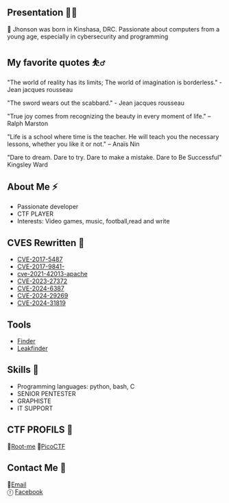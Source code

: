 ## Presentation 🧑‍🚀

🥇 Jhonson was born in Kinshasa, DRC. Passionate about computers from a young age, especially in cybersecurity and programming

## My favorite quotes ⛹️‍♂

"The world of reality has its limits; The world of imagination is borderless." - Jean jacques rousseau

"The sword wears out the scabbard."  - Jean jacques rousseau

"True joy comes from recognizing the beauty in every moment of life." – Ralph Marston

"Life is a school where time is the teacher. He will teach you the necessary lessons, whether you like it or not." – Anaïs Nin

"Dare to dream. Dare to try. Dare to make a mistake. Dare to Be Successful"  Kingsley Ward


## About Me ⚡
- Passionate developer
- CTF PLAYER
- Interests: Video games, music, football,read and write

## CVES Rewritten 🚀

- [CVE-2017-5487](https://github.com/Jhonsonwannaa/CVE-2017-5487)
- [CVE-2017-9841-](https://github.com/Jhonsonwannaa/CVE-2017-9841-)
- [cve-2021-42013-apache](https://github.com/Jhonsonwannaa/cve-2021-42013-apache)
- [CVE-2023-27372](https://github.com/Jhonsonwannaa/CVE-2023-27372/)
- [CVE-2024-6387](https://github.com/Jhonsonwannaa/CVE-2024-6387/)
- [CVE-2024-29269](https://github.com/Jhonsonwannaa/CVE-2024-29269)
- [CVE-2024-31819](https://github.com/Jhonsonwannaa/CVE-2024-31819)

 ## Tools
 
- [Finder](https://github.com/Jhonsonwannaa/finder-subdomain-and-activedomain)
- [Leakfinder](https://github.com/Jhonsonwannaa/Leakfinder)
  
## Skills 🔭
- Programming languages: python, bash, C
- SENIOR PENTESTER
- GRAPHISTE
- IT SUPPORT

 ## CTF PROFILS 🏁

🏅[Root-me](https://www.root-me.org/jhon12)
🏅[PicoCTF](https://play.picoctf.org/users/jhonson1212)

## Contact Me 📲
 📧[Email](mailto:wannaajhonson@gmail.com)  
 ⓕ [Facebook](https://web.facebook.com/profile.php?id=100083403293002)
 


